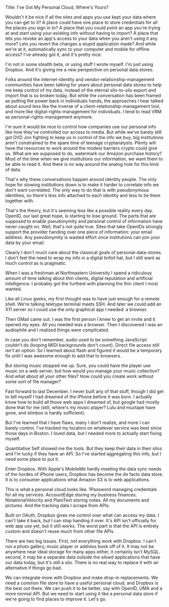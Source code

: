Title: I've Got My Personal Cloud, Where's Yours?

Wouldn't it be nice if all the sites and apps you use kept your data
where you can get to it? A place could have one place to store
credentials for all the places you sign in to? A place that you could
point an app you're trying at and start using your existing info without
having to import? A place that lets you revoke an app's access to your
data when you aren't using it any more? Lets you revert the changes a
stupid application made? And while we're at it, automatically sync to
your computer and mobile for offline access? I've already got it, and
it's pretty nice.

I'm not in some stealth beta, or using stuff I wrote myself. I'm just
using Dropbox. And it's giving me a new perspective on personal data
stores.

Folks around the internet-identity and vendor-relationship-management
communities have been talking for years about personal data stores to
help me keep control of my data, instead of the eternal silo-to-silo
export and import that is so broken today. But while the conversation
has been framed as putting the power back in individuals hands, the
approaches I hear talked about sound less like the inverse of a
client-relationship-management tool, and more like
digital-rights-management for individuals. I tend to read VRM as
personal-rights-management anymore.

I'm sure it would be nice to control how companies use our personal info
like how they've controlled our access to media. But while we've barely
still got DVD Jon fighting to keep us in control of the info we buy, big
institutions aren't constrained to the spare time of teenage
cryptanalysts. Plenty will have the resources to work around the modest
barriers crypto could give us. What are we supposed to do, watermark our
Amazon purchase history? Most of the time when we give institutions our
information, we want them to be able to read it. And there is no way
around the analog hole for this kind of data.

That's why these conversations happen around identity people. The only
hope for slowing institutions down is to make it harder to correlate
info we don't want correlated. The only way to do that is with
pseudonymous identities, so there's less info attached to each identity
and less to tie them together with.

That's the theory, but it's seeming less like a possible reality every
day. OpenID, our last great hope, is starting to lose ground. The parts
that are supposed to enable pseudonymity and personal control of
information have never caught on. Well, that's not quite true. Sites
that take OpenIDs strongly support the provider handing over one piece
of information: your email address. Any pseudonymity is wasted effort
once institutions can join your data by your email.

Clearly I don't much care about the classical goals of
personal-data-stores. I don't feel the need to wrap my info in a digital
tinfoil hat, but I still want as much control as is pragmatic.

When I was a freshman at Northeastern University I spend a ridiculous
amount of time talking about thin clients, digital reputation and
artificial intelligence. I probably got the furthest with planning the
thin client I most wanted.

Like all Linux geeks, my first thought was to have just enough for a
remote shell. We're talking teletype terminal meets SSH. And later we
could add an X11 server so I could use the only graphical app I needed:
a browser.

Then GMail came out. I was the first person I knew to get an invite and
it opened my eyes. All you needed was a browser. Then I discovered I was
an audiophile and I realized things were complicated.

In case you don't remember, audio used to be something JavaScript
couldn't do (looping MIDI backgrounds don't count). Direct file access
still isn't an option. So I learned about flash and figured it would be
a temporary fix until I was awesome enough to add that to browsers.

But storing music stopped me up. Sure, you could have the player use
music on a web server, but how would you manage your music collection?
And what about all your other files? How could you create work without
some sort of file manager?

Fast forward to last December. I never built any of that stuff, though I
did get to tell myself I had dreamed of the iPhone before it was born. I
actually know how to build all those web apps I dreamed of, but google
had mostly done that for me (still, where's my music player? Lulu and
muxtape have gone, and slimbox is hardly sufficient).

But I've learned that I have flaws, many I don't realize, and more I can
barely control. I've tracked my location on whatever service was best
since those days in Boston. I loved data, but I needed more to actually
start fixing myself.

Quantitative Self showed me the tools. But they keep their data in their
silos and I'm lucky if they have an API. So I've started aggregating
this info, but I need some place to put it.

Enter Dropbox. With Apple's MobileMe hardly meeting the data sync needs
of the hordes of iPhone users, Dropbox has become the de facto data
store. It is to consumer applications what Amazon S3 is to web
applications.

This is what a personal cloud looks like. 1Password managing credentials
for all my services. AccountEdge storing my business finances.
NotationalVelocity and PlainText storing notes. All my documents and
pictures. And the tracking data I scrape from APIs.

Built on OAuth, Dropbox gives me control over what can access my data. I
can't take it back, but I can stop handing it over. It's API isn't
officially for web app use yet, but it still works. The worst part is
that the API is entirely custom and doesn't reuse much from other file
APIs.

There are two big issues. First, not everything work with Dropbox. I
can't run a photo gallery, music player or address book off of it. It
may not be anywhere near ideal storage for many apps either, it
certainly isn't MySQL. second, it may be a separate data outside the
siloed applications that have our data today, but it's still a silo.
There is no real way to replace it with an alternative if things go bad.

We can integrate more with Dropbox and make drop-in replacements. We
need a common file store to have a useful personal cloud, and Dropbox is
the best out there. We can push it to be better, say with OpenID, UMA
and a more normal API. But we need to start using it like a personal
data store if we're going to find places to improve it. Let's go.

